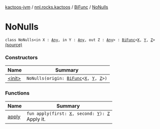 [kactoos-jvm](../../../index.md) / [nnl.rocks.kactoos](../../index.md) / [BiFunc](../index.md) / [NoNulls](./index.md)

# NoNulls

`class NoNulls<in X : `[`Any`](https://kotlinlang.org/api/latest/jvm/stdlib/kotlin/-any/index.html)`, in Y : `[`Any`](https://kotlinlang.org/api/latest/jvm/stdlib/kotlin/-any/index.html)`, out Z : `[`Any`](https://kotlinlang.org/api/latest/jvm/stdlib/kotlin/-any/index.html)`> : `[`BiFunc`](../index.md)`<`[`X`](index.md#X)`, `[`Y`](index.md#Y)`, `[`Z`](index.md#Z)`>` [(source)](https://github.com/neonailol/kactoos/blob/master/kactoos-jvm/src/main/kotlin/nnl/rocks/kactoos/BiFunc.kt#L35)

### Constructors

| Name | Summary |
|---|---|
| [&lt;init&gt;](-init-.md) | `NoNulls(origin: `[`BiFunc`](../index.md)`<`[`X`](index.md#X)`, `[`Y`](index.md#Y)`, `[`Z`](index.md#Z)`>)` |

### Functions

| Name | Summary |
|---|---|
| [apply](apply.md) | `fun apply(first: `[`X`](index.md#X)`, second: `[`Y`](index.md#Y)`): `[`Z`](index.md#Z)<br>Apply it. |
